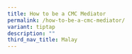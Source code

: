 ```yaml
---
title: How to be a CMC Mediator
permalink: /how-to-be-a-cmc-mediator/
variant: tiptap
description: ""
third_nav_title: Malay
---
```

